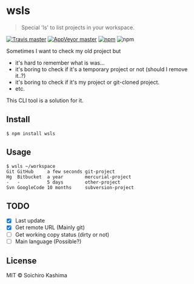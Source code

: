 # wsls

> Special 'ls' to list projects in your workspace.

[![Travis master](https://img.shields.io/travis/ksoichiro/wsls/master.svg?style=flat-square)]()
[![AppVeyor master](https://img.shields.io/appveyor/ci/ksoichiro/wsls/master.svg?style=flat-square)]()
[![npm](https://img.shields.io/npm/v/wsls.svg?style=flat-square)](https://www.npmjs.com/package/wsls)
![npm](https://img.shields.io/npm/l/wsls.svg?style=flat-square)

Sometimes I want to check my old project but

- it's hard to remember what is was...
- it's boring to check if it's a temporary project or not (should I remove it..?)
- it's boring to check if it's my project or git-cloned project.
- etc.

This CLI tool is a solution for it.

## Install

```console
$ npm install wsls
```

## Usage

```console
$ wsls ~/workspace
Git GitHub     a few seconds git-project
Hg  Bitbucket  a year        mercurial-project
-   -          5 days        other-project
Svn GoogleCode 10 months     subversion-project
```

## TODO

- [x] Last update
- [x] Get remote URL (Mainly git)
- [ ] Get working copy status (dirty or not)
- [ ] Main language (Possible?)

## License

MIT &copy; Soichiro Kashima
